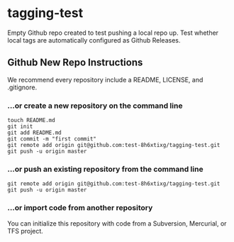tagging-test
============

Empty Github repo created to test pushing a local repo up. Test whether local
tags are automatically configured as Github Releases.

## Github New Repo Instructions

We recommend every repository include a README, LICENSE, and .gitignore.

### ...or create a new repository on the command line

```
touch README.md
git init
git add README.md
git commit -m "first commit"
git remote add origin git@github.com:test-8h6xtixg/tagging-test.git
git push -u origin master
```

### ...or push an existing repository from the command line

```
git remote add origin git@github.com:test-8h6xtixg/tagging-test.git
git push -u origin master
```

### ...or import code from another repository

You can initialize this repository with code from a Subversion, Mercurial, or
TFS project.


